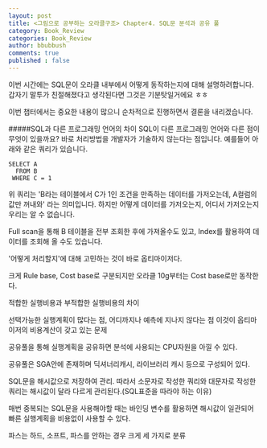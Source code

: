 ```yaml
---
layout: post
title: <그림으로 공부하는 오라클구조> Chapter4. SQL문 분석과 공유 풀
category: Book_Review
categories: Book_Review
author: bbubbush
comments: true
published : false
---
```

이번 시간에는 SQL문이 오라클 내부에서 어떻게 동작하는지에 대해 설명하려합니다. 갑자기 말투가 친절해졌다고 생각된다면 그것은 기분탓일거에요 ㅎㅎ

이번 챕터에서는 중요한 내용이 많으니 순차적으로 진행하면서 결론을 내리겠습니다.

#####SQL과 다른 프로그래밍 언어의 차이
SQL이 다른 프로그래밍 언어와 다른 점이 무엇이 있을까요? 바로 처리방법을 개발자가 기술하지 않는다는 점입니다. 예를들어 아래와 같은 쿼리가 있습니다.

```
SELECT A
  FROM B
 WHERE C = 1
```
위 쿼리는 'B라는 테이블에서 C가 1인 조건을 만족하는 데이터를 가저오는데, A컬럼의 값만 꺼내와' 라는 의미입니다. 하지만 어떻게 데이터를 가저오는지, 어디서 가저오는지 우리는 알 수 없습니다.

Full scan을 통해 B 테이블을 전부 조회한 후에 가져올수도 있고, Index를 활용하여 데이터를 조회해 올 수도 있습니다.



'어떻게 처리할지'에 대해 고민하는 것이 바로 옵티마이저다.


크게 Rule base, Cost base로 구분되지만 오라클 10g부터는 Cost base로만 동작한다.


적합한 실행비용과 부적합한 실행비용의 차이

선택가능한 실행계획이 많다는 점, 어디까지나 예측에 지나지 않다는 점   이것이 옵티마이저의 비용계산이 갖고 있는 문제

공유풀을 통해 실행계획을 공유하면 분석에 사용되는 CPU자원을 아낄 수 있다.


공유풀은 SGA안에 존재하며 딕셔너리캐시, 라이브러리 캐시 등으로 구성되어 있다.

SQL문을 해시값으로 저장하여 관리. 따라서 소문자로 작성한 쿼리와 대문자로 작성한 쿼리는 해시값이 달라 다르게 관리된다.(SQL표준을 따라야 하는 이유)

매번 중복되는 SQL문을 사용해야할 때는 바인딩 변수를 활용하면 해시값이 일관되어 빠른 실행계획을 비용없이 사용할 수 있다.

파스는 하드, 소프트, 파스를 안하는 경우  크게 세 가지로 분류


